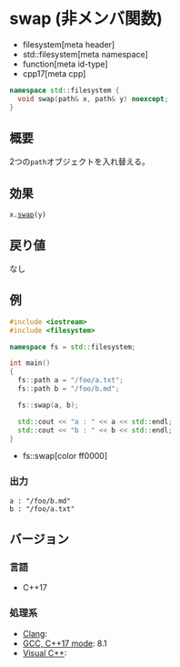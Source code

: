 # swap (非メンバ関数)
* filesystem[meta header]
* std::filesystem[meta namespace]
* function[meta id-type]
* cpp17[meta cpp]

```cpp
namespace std::filesystem {
  void swap(path& x, path& y) noexcept;
}
```

## 概要
2つの`path`オブジェクトを入れ替える。


## 効果
`x.`[`swap`](swap.md)`(y)`


## 戻り値
なし


## 例
```cpp example
#include <iostream>
#include <filesystem>

namespace fs = std::filesystem;

int main()
{
  fs::path a = "/foo/a.txt";
  fs::path b = "/foo/b.md";

  fs::swap(a, b);

  std::cout << "a : " << a << std::endl;
  std::cout << "b : " << b << std::endl;
}
```
* fs::swap[color ff0000]

### 出力
```
a : "/foo/b.md"
b : "/foo/a.txt"
```

## バージョン
### 言語
- C++17

### 処理系
- [Clang](/implementation.md#clang):
- [GCC, C++17 mode](/implementation.md#gcc): 8.1
- [Visual C++](/implementation.md#visual_cpp):
